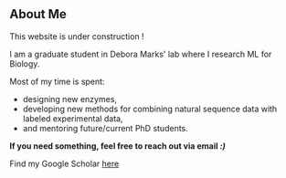 <br>
<br>

## About Me

This website is under construction ! 

I am a graduate student in Debora Marks' lab where I research ML for Biology. 

Most of my time is spent: 
-   designing new enzymes, 
-   developing new methods for combining natural sequence data with labeled experimental data, 
-   and mentoring future/current PhD students. 

**If you need something, feel free to reach out via email _:)_**

Find my Google Scholar [here](https://scholar.google.com/citations?user=suZf26EAAAAJ&hl=en&oi=sra)
